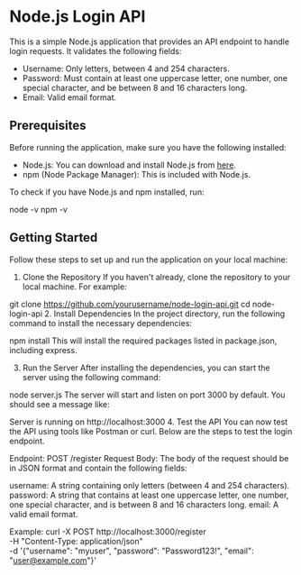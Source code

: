 # Node.js Login API

This is a simple Node.js application that provides an API endpoint to handle login requests. It validates the following fields:

- Username: Only letters, between 4 and 254 characters.
- Password: Must contain at least one uppercase letter, one number, one special character, and be between 8 and 16 characters long.
- Email: Valid email format.

## Prerequisites

Before running the application, make sure you have the following installed:

- Node.js: You can download and install Node.js from [here](https://nodejs.org/).
- npm (Node Package Manager): This is included with Node.js.

To check if you have Node.js and npm installed, run:

node -v
npm -v

## Getting Started

Follow these steps to set up and run the application on your local machine:

1. Clone the Repository
   If you haven't already, clone the repository to your local machine. For example:

git clone https://github.com/yourusername/node-login-api.git
cd node-login-api 2. Install Dependencies
In the project directory, run the following command to install the necessary dependencies:

npm install
This will install the required packages listed in package.json, including express.

3. Run the Server
   After installing the dependencies, you can start the server using the following command:

node server.js
The server will start and listen on port 3000 by default. You should see a message like:

Server is running on http://localhost:3000 4. Test the API
You can now test the API using tools like Postman or curl. Below are the steps to test the login endpoint.

Endpoint:
POST /register
Request Body:
The body of the request should be in JSON format and contain the following fields:

username: A string containing only letters (between 4 and 254 characters).
password: A string that contains at least one uppercase letter, one number, one special character, and is between 8 and 16 characters long.
email: A valid email format.

Example:
curl -X POST http://localhost:3000/register \
-H "Content-Type: application/json" \
-d '{"username": "myuser", "password": "Password123!", "email": "user@example.com"}'
